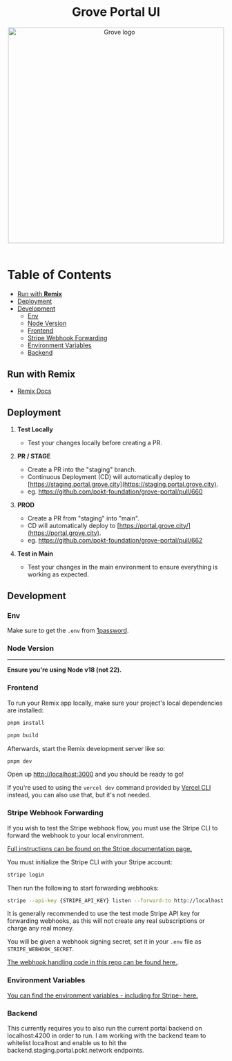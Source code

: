 <div align="center">
<h1>Grove Portal UI</h1>
<img src="https://storage.googleapis.com/grove-brand-assets/Presskit/Logo%20Joined-2.png" alt="Grove logo" width="500"/>
</div>
<br/>

# Table of Contents <!-- omit in toc -->

- [Run with **Remix**](#run-with-remix)
- [Deployment](#deployment)
- [Development](#development)
  - [Env](#env)
  - [Node Version](#node-version)
  - [Frontend](#frontend)
  - [Stripe Webhook Forwarding](#stripe-webhook-forwarding)
  - [Environment Variables](#environment-variables)
  - [Backend](#backend)

## Run with **Remix**

- [Remix Docs](https://remix.run/docs)

## Deployment

1. **Test Locally**

   - Test your changes locally before creating a PR.

2. **PR / STAGE**

   - Create a PR into the "staging" branch. 
   - Continuous Deployment (CD) will automatically deploy to [https://staging.portal.grove.city](https://staging.portal.grove.city).
   - eg. https://github.com/pokt-foundation/grove-portal/pull/660

3. **PROD**

   - Create a PR from "staging" into "main". 
   - CD will automatically deploy to [https://portal.grove.city/](https://portal.grove.city).
   - eg. https://github.com/pokt-foundation/grove-portal/pull/662
  
4. **Test in Main**
   - Test your changes in the main environment to ensure everything is working as expected.

## Development

### Env

Make sure to get the `.env` from [1password](https://start.1password.com/open/i?a=4PU7ZENUCRCRTNSQWQ7PWCV2RM&v=kudw25ob4zcynmzmv2gv4qpkuq&i=usnpm5yls4p4vvtz5srqzuokz4&h=buildwithgrove.1password.com).

### Node Version

---

**Ensure you're using Node v18 (not 22).**

### Frontend

To run your Remix app locally, make sure your project's local dependencies are installed:

```sh
pnpm install
```

```sh
pnpm build
```

Afterwards, start the Remix development server like so:

```sh
pnpm dev
```

Open up [http://localhost:3000](http://localhost:3000) and you should be ready to go!

If you're used to using the `vercel dev` command provided by [Vercel CLI](https://vercel.com/cli) instead, you can also use that, but it's not needed.

### Stripe Webhook Forwarding

If you wish to test the Stripe webhook flow, you must use the Stripe CLI to forward the webhook to your local environment.

[Full instructions can be found on the Stripe documentation page.](https://docs.stripe.com/stripe-cli/overview#forward-events-to-your-local-webhook-endpoint)

You must initialize the Stripe CLI with your Stripe account:

```sh
stripe login
```

Then run the following to start forwarding webhooks:

```sh
stripe --api-key {STRIPE_API_KEY} listen --forward-to http://localhost:3000/api/stripe/webhook
```

It is generally recommended to use the test mode Stripe API key for forwarding webhooks, as this will not create any real subscriptions or charge any real money.

You will be given a webhook signing secret, set it in your `.env` file as `STRIPE_WEBHOOK_SECRET`.

[The webhook handling code in this repo can be found here.](app/routes/api.stripe.webhook/route.tsx).

### Environment Variables

[You can find the environment variables - including for Stripe- here.](https://start.1password.com/open/i?a=4PU7ZENUCRCRTNSQWQ7PWCV2RM&v=kudw25ob4zcynmzmv2gv4qpkuq&i=picsbxs4vwfewipk5zg3rdou2u&h=buildwithgrove.1password.com)

### Backend

This currently requires you to also run the current portal backend on localhost:4200 in order to run. I am working with the backend team to whitelist localhost and enable us to hit the backend.staging.portal.pokt.network endpoints.
